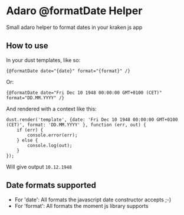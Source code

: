 Adaro @formatDate Helper
========================

Small adaro helper to format dates in your kraken js app

How to use
----------

In your dust templates, like so:

```
{@formatDate date="{date}" format="{format}" /}
```

Or:

```
{@formatDate date="Fri Dec 10 1948 00:00:00 GMT+0100 (CET)" format="DD.MM.YYYY" /}
```

And rendered with a context like this:

```
dust.render('template', {date: 'Fri Dec 10 1948 00:00:00 GMT+0100 (CET)', format: 'DD.MM.YYYY' }, function (err, out) {
    if (err) {
        console.error(err);
    } else {
        console.log(out);
    }
});
```

Will give output `10.12.1948`

Date formats supported
----------------------

* For 'date': All formats the javascript date constructor accepts ;-)
* For 'format': All formats the moment js library supports
